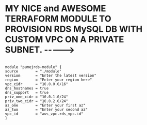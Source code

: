 # MY NICE and AWESOME TERRAFORM MODULE TO PROVISION RDS MySQL DB WITH CUSTOM VPC ON A PRIVATE SUBNET. ----->

~~~

module "pumejrds-module" {
source        = "./module"
version       = "Enter the latest version"
region        = "Enter your region here"
vpc_cidr      = "10.0.0.0/16"
dns_hostnames = true
dns_support   = true
priv_one_cidr = "10.0.1.0/24"
priv_two_cidr = "10.0.2.0/24"
az_one        = "Enter your first az"
az_two        = "Enter your second az"
vpc_id        = "aws_vpc.rds_vpc.id"
}

~~~